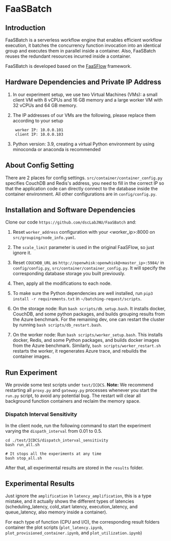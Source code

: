 # FaaSBatch


## Introduction

FaaSBatch is a serverless workflow engine that enables efficient workflow execution, it batches the concurrency function invocation into an identical group and executes them in parallel inside a container. Also, FaaSBatch reuses the redundant resources incurred inside a container.

FaaSBatch is developed based on the [FaaSFlow](https://github.com/lzjzx1122/FaaSFlow) framework.

## Hardware Dependencies and Private IP Address

1. In our experiment setup, we use two Virtual Machines (VMs): a small client VM with 8 vCPUs and 16 GB memory and a large worker VM with 32 vCPUs and 64 GB memory. 

2. The IP addresses of our VMs are the following, please replace them according to your setup
   ```shell
    worker IP: 10.0.0.101
    client IP: 10.0.0.103
   ```
3. Python version: 3.9, creating a virtual Python environment by using minoconda or anaconda is recommended

## About Config Setting

There are 2 places for config settings. `src/container/container_config.py` specifies CouchDB and Redis's address, you need to fill in the correct IP so that the application code can directly connect to the database inside the container environment. All other configurations are in `config/config.py`.

## Installation and Software Dependencies

Clone our code `https://github.com/dscLabJNU/FaaSBatch` and:

1. Reset `worker_address` configuration with your <worker_ip>:8000 on `src/grouping/node_info.yaml`.

2. The `scale_limit` parameter is used in the original FaaSFlow, so just ignore it.

3. Reset `COUCHDB_URL` as `http://openwhisk:openwhisk@<master_ip>:5984/`  in `config/config.py`, `src/container/container_config.py`. It will specify the corresponding database storage you built previously.

4. Then, apply all the modifications to each node.

5. To make sure the Python dependencies are well installed, run `pip3 install -r requirements.txt` in `~/batching-request/scripts`.

6. On the storage node: Run `bash scripts/db_setup.bash`. It installs docker, CouchDB, and some python packages, and builds grouping results from the Azure benchmark. For the remaining dev, one can restart the cluster by running `bash scripts/db_restart.bash`.
    


6. On the worker node: Run `bash scripts/worker_setup.bash`. This installs docker, Redis, and some Python packages, and builds docker images from the Azure benchmark. Similarly, `bash scripts/worker_restart.sh` restarts the worker, it regenerates Azure trace, and rebuilds the container images.


## Run Experiment

We provide some test scripts under `test/ICDCS`.
**Note:** We recommend restarting all `proxy.py` and `gateway.py` processes whenever you start the `run.py` script, to avoid any potential bug. The restart will clear all background function containers and reclaim the memory space. 

### Dispatch Interval Sensitivity
In the client node, run the following command to start the experiment varying the `dispath_interval` from 0.01 to 0.5.


```shell
cd ./test/ICDCS/dispatch_interval_sensitivity
bash run_all.sh

# It stops all the experiments at any time
bash stop_all.sh
```

After that, all experimental results are stored in the `results` folder.

## Experimental Results
Just ignore the `amplification` in `latency_amplification`, this is a type mistake, and it actually shows the different types of latencies (scheduling_latency, cold_start latency, execution_latency, and queue_latency, also memory inside a container).

For each type of function (CPU and I/O), the corresponding result folders container the plot scripts (`plot_latency.ipynb`, `plot_provisioned_container.ipynb`, and `plot_utilization.ipynb`)
